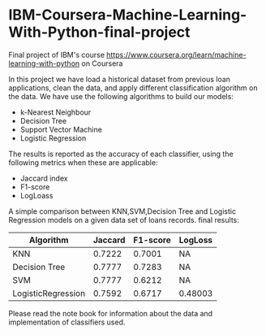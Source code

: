 # IBM-Coursera-Machine-Learning-With-Python-final-project
Final project of IBM's course https://www.coursera.org/learn/machine-learning-with-python on Coursera

In this project we have load a historical dataset from previous loan applications, clean the data, and apply different classification algorithm on the data.
We have use the following algorithms to build our models:

- k-Nearest Neighbour
- Decision Tree
- Support Vector Machine
- Logistic Regression


The results is reported as the accuracy of each classifier, using the following metrics when these are applicable:

- Jaccard index
- F1-score
- LogLoass

A simple comparison between KNN,SVM,Decision Tree and Logistic Regression models on a given data set of loans records.
final results:


| Algorithm          | Jaccard | F1-score | LogLoss |
|--------------------|---------|----------|---------|
| KNN                | 0.7222  | 0.7001   | NA      |
| Decision Tree      | 0.7777  | 0.7283   | NA      |
| SVM                | 0.7777  | 0.6212	  | NA      |
| LogisticRegression | 0.7592  | 0.6717   | 0.48003 |


Please read the note book for information about the data and implementation of classifiers used.


